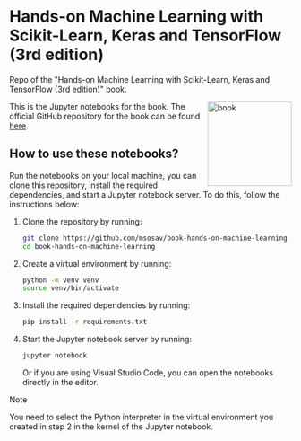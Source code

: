 # Hands-on Machine Learning with Scikit-Learn, Keras and TensorFlow (3rd edition)

Repo of the "Hands-on Machine Learning with Scikit-Learn, Keras and TensorFlow (3rd edition)" book.

<a href="https://homl.info/er3"><img src="https://learning.oreilly.com/library/cover/9781098125967/300w/" title="book" width="150" border="0" align="right"/></a>

This is the Jupyter notebooks for the book. The official GitHub repository for the book can be found [here](https://github.com/ageron/handson-ml3/blob/main/README.md?plain=1).

## How to use these notebooks?

Run the notebooks on your local machine, you can clone this repository, install the required dependencies, and start a Jupyter notebook server. To do this, follow the instructions below:

1. Clone the repository by running:

   ```bash
   git clone https://github.com/msosav/book-hands-on-machine-learning
   cd book-hands-on-machine-learning
   ```

2. Create a virtual environment by running:

   ```bash
   python -m venv venv
   source venv/bin/activate
   ```

3. Install the required dependencies by running:

   ```bash
   pip install -r requirements.txt
   ```

4. Start the Jupyter notebook server by running:

   ```bash
   jupyter notebook
   ```

   Or if you are using Visual Studio Code, you can open the notebooks directly in the editor.

> [!NOTE]
> You need to select the Python interpreter in the virtual environment you created in step 2 in the kernel of the Jupyter notebook.
